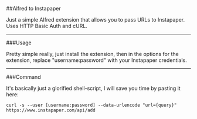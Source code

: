 ##Alfred to Instapaper

Just a simple Alfred extension that allows you to pass URLs to Instapaper. Uses HTTP Basic Auth and cURL.

---
###Usage

Pretty simple really, just install the extension, then in the options for the extension, replace "username:password" with your Instapaper credentials.

---
###Command

It's basically just a glorified shell-script, I will save you time by pasting it here:

`curl -s --user [username:password] --data-urlencode "url={query}" https://www.instapaper.com/api/add`